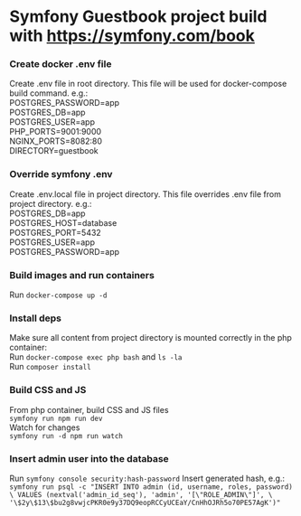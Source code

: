 # Symfony Guestbook project build with https://symfony.com/book ### 

### Create docker .env file 
Create .env file in root directory. This file will be used for docker-compose build command.
e.g.: <br>
POSTGRES_PASSWORD=app <br>
POSTGRES_DB=app <br>
POSTGRES_USER=app <br>
PHP_PORTS=9001:9000 <br>
NGINX_PORTS=8082:80 <br>
DIRECTORY=guestbook <br>
### Override symfony .env
Create .env.local file in project directory. This file overrides .env file from project directory.
e.g.: <br>
POSTGRES_DB=app <br>
POSTGRES_HOST=database <br>
POSTGRES_PORT=5432 <br>
POSTGRES_USER=app <br>
POSTGRES_PASSWORD=app <br>
### Build images and run containers
Run `docker-compose up -d` <br>
### Install deps
Make sure all content from project directory is mounted correctly in the php container: <br>
Run `docker-compose exec php bash` and `ls -la` <br>
Run `composer install` <br>
### Build CSS and JS
From php container, build CSS and JS files <br>
`symfony run npm run dev` <br>
Watch for changes <br>
`symfony run -d npm run watch` <br>
### Insert admin user into the database
Run `symfony console security:hash-password`
Insert generated hash, e.g.:
`symfony run psql -c "INSERT INTO admin (id, username, roles, password) \
VALUES (nextval('admin_id_seq'), 'admin', '[\"ROLE_ADMIN\"]', \
'\$2y\$13\$bu2g8vwjcPKR0e9y37DQ9eopRCCyUCEaY/CnHhOJRh5o70PE57AgK')"`
